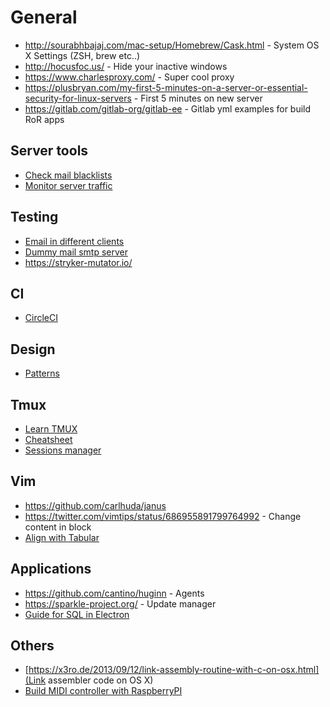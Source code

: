 # General

* http://sourabhbajaj.com/mac-setup/Homebrew/Cask.html - System OS X Settings (ZSH, brew etc..)
* http://hocusfoc.us/ - Hide your inactive windows
* https://www.charlesproxy.com/ - Super cool proxy
* https://plusbryan.com/my-first-5-minutes-on-a-server-or-essential-security-for-linux-servers - First 5 minutes on new server
* https://gitlab.com/gitlab-org/gitlab-ee - Gitlab yml examples for build RoR apps

## Server tools

* [Check mail blacklists](https://mxtoolbox.com/)
* [Monitor server traffic](http://www.binarytides.com/linux-commands-monitor-network/)

## Testing

* [Email in different clients](https://litmus.com/)
* [Dummy mail smtp server](https://github.com/sj26/mailcatcher)
* https://stryker-mutator.io/

## CI

* [CircleCI](https://circleci.com/)

## Design

* [Patterns](https://github.com/NoDivide/astrum)

## Tmux

* [Learn TMUX](https://thoughtbot.com/upcase/tmux)
* [Cheatsheet](http://tmuxcheatsheet.com/)
* [Sessions manager](https://github.com/tmuxinator/tmuxinator)

## Vim

* https://github.com/carlhuda/janus
* https://twitter.com/vimtips/status/686955891799764992 - Change content in block
* [Align with Tabular](https://www.youtube.com/watch?v=S33w7rcxbOk)

## Applications

* https://github.com/cantino/huginn - Agents
* https://sparkle-project.org/ - Update manager
* [Guide for SQL in Electron](https://github.com/sqlectron/sqlectron-gui)

## Others

* [https://x3ro.de/2013/09/12/link-assembly-routine-with-c-on-osx.html](Link
  assembler code on OS X)
* [Build MIDI controller with RaspberryPI](https://proandroiddev.com/building-a-distributed-midi-controller-with-android-things-and-nearby-api-2-b4b0531d645e)

